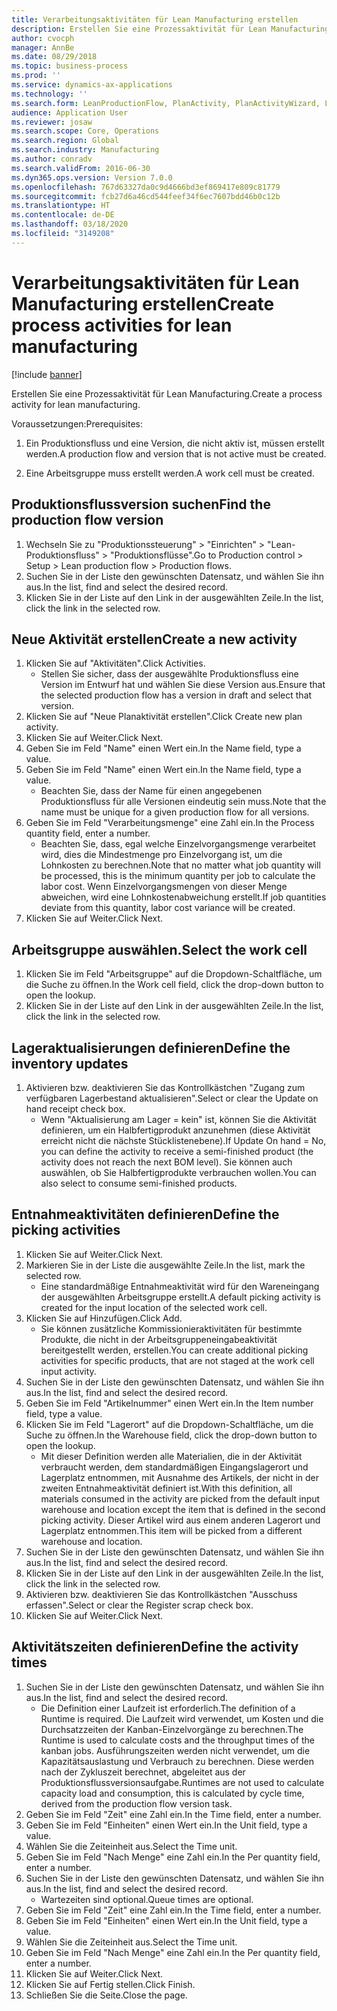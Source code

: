 ```yaml
---
title: Verarbeitungsaktivitäten für Lean Manufacturing erstellen
description: Erstellen Sie eine Prozessaktivität für Lean Manufacturing.
author: cvocph
manager: AnnBe
ms.date: 08/29/2018
ms.topic: business-process
ms.prod: ''
ms.service: dynamics-ax-applications
ms.technology: ''
ms.search.form: LeanProductionFlow, PlanActivity, PlanActivityWizard, LeanWorkCellLookup, InventLocationIdLookup
audience: Application User
ms.reviewer: josaw
ms.search.scope: Core, Operations
ms.search.region: Global
ms.search.industry: Manufacturing
ms.author: conradv
ms.search.validFrom: 2016-06-30
ms.dyn365.ops.version: Version 7.0.0
ms.openlocfilehash: 767d63327da0c9d4666bd3ef869417e809c81779
ms.sourcegitcommit: fcb27d6a46cd544feef34f6ec7607bdd46b0c12b
ms.translationtype: HT
ms.contentlocale: de-DE
ms.lasthandoff: 03/18/2020
ms.locfileid: "3149208"
---
```

# <a name="create-process-activities-for-lean-manufacturing"></a><span data-ttu-id="cf694-103">Verarbeitungsaktivitäten für Lean Manufacturing erstellen</span><span class="sxs-lookup"><span data-stu-id="cf694-103">Create process activities for lean manufacturing</span></span>

[!include [banner](../../includes/banner.md)]

<span data-ttu-id="cf694-104">Erstellen Sie eine Prozessaktivität für Lean Manufacturing.</span><span class="sxs-lookup"><span data-stu-id="cf694-104">Create a process activity for lean manufacturing.</span></span> 

<span data-ttu-id="cf694-105">Voraussetzungen:</span><span class="sxs-lookup"><span data-stu-id="cf694-105">Prerequisites:</span></span> 

1. <span data-ttu-id="cf694-106">Ein Produktionsfluss und eine Version, die nicht aktiv ist, müssen erstellt werden.</span><span class="sxs-lookup"><span data-stu-id="cf694-106">A production flow and version that is not active must be created.</span></span>

2. <span data-ttu-id="cf694-107">Eine Arbeitsgruppe muss erstellt werden.</span><span class="sxs-lookup"><span data-stu-id="cf694-107">A work cell must be created.</span></span>


## <a name="find-the-production-flow-version"></a><span data-ttu-id="cf694-108">Produktionsflussversion suchen</span><span class="sxs-lookup"><span data-stu-id="cf694-108">Find the production flow version</span></span>
1. <span data-ttu-id="cf694-109">Wechseln Sie zu "Produktionssteuerung" > "Einrichten" > "Lean-Produktionsfluss" > "Produktionsflüsse".</span><span class="sxs-lookup"><span data-stu-id="cf694-109">Go to Production control > Setup > Lean production flow > Production flows.</span></span>
2. <span data-ttu-id="cf694-110">Suchen Sie in der Liste den gewünschten Datensatz, und wählen Sie ihn aus.</span><span class="sxs-lookup"><span data-stu-id="cf694-110">In the list, find and select the desired record.</span></span>
3. <span data-ttu-id="cf694-111">Klicken Sie in der Liste auf den Link in der ausgewählten Zeile.</span><span class="sxs-lookup"><span data-stu-id="cf694-111">In the list, click the link in the selected row.</span></span>

## <a name="create-a-new-activity"></a><span data-ttu-id="cf694-112">Neue Aktivität erstellen</span><span class="sxs-lookup"><span data-stu-id="cf694-112">Create a new activity</span></span>
1. <span data-ttu-id="cf694-113">Klicken Sie auf "Aktivitäten".</span><span class="sxs-lookup"><span data-stu-id="cf694-113">Click Activities.</span></span>
    * <span data-ttu-id="cf694-114">Stellen Sie sicher, dass der ausgewählte Produktionsfluss eine Version im Entwurf hat und wählen Sie diese Version aus.</span><span class="sxs-lookup"><span data-stu-id="cf694-114">Ensure that the selected production flow has a version in draft and select that version.</span></span>  
2. <span data-ttu-id="cf694-115">Klicken Sie auf "Neue Planaktivität erstellen".</span><span class="sxs-lookup"><span data-stu-id="cf694-115">Click Create new plan activity.</span></span>
3. <span data-ttu-id="cf694-116">Klicken Sie auf Weiter.</span><span class="sxs-lookup"><span data-stu-id="cf694-116">Click Next.</span></span>
4. <span data-ttu-id="cf694-117">Geben Sie im Feld "Name" einen Wert ein.</span><span class="sxs-lookup"><span data-stu-id="cf694-117">In the Name field, type a value.</span></span>
5. <span data-ttu-id="cf694-118">Geben Sie im Feld "Name" einen Wert ein.</span><span class="sxs-lookup"><span data-stu-id="cf694-118">In the Name field, type a value.</span></span>
    * <span data-ttu-id="cf694-119">Beachten Sie, dass der Name für einen angegebenen Produktionsfluss für alle Versionen eindeutig sein muss.</span><span class="sxs-lookup"><span data-stu-id="cf694-119">Note that the name must be unique for a given production flow for all versions.</span></span>  
6. <span data-ttu-id="cf694-120">Geben Sie im Feld "Verarbeitungsmenge" eine Zahl ein.</span><span class="sxs-lookup"><span data-stu-id="cf694-120">In the Process quantity field, enter a number.</span></span>
    * <span data-ttu-id="cf694-121">Beachten Sie, dass, egal welche Einzelvorgangsmenge verarbeitet wird, dies die Mindestmenge pro Einzelvorgang ist, um die Lohnkosten zu berechnen.</span><span class="sxs-lookup"><span data-stu-id="cf694-121">Note that no matter what job quantity will be processed, this is the minimum quantity per job to calculate the labor cost.</span></span> <span data-ttu-id="cf694-122">Wenn Einzelvorgangsmengen von dieser Menge abweichen, wird eine Lohnkostenabweichung erstellt.</span><span class="sxs-lookup"><span data-stu-id="cf694-122">If job quantities deviate from this quantity, labor cost variance will be created.</span></span>  
7. <span data-ttu-id="cf694-123">Klicken Sie auf Weiter.</span><span class="sxs-lookup"><span data-stu-id="cf694-123">Click Next.</span></span>

## <a name="select-the-work-cell"></a><span data-ttu-id="cf694-124">Arbeitsgruppe auswählen.</span><span class="sxs-lookup"><span data-stu-id="cf694-124">Select the work cell</span></span>
1. <span data-ttu-id="cf694-125">Klicken Sie im Feld "Arbeitsgruppe" auf die Dropdown-Schaltfläche, um die Suche zu öffnen.</span><span class="sxs-lookup"><span data-stu-id="cf694-125">In the Work cell field, click the drop-down button to open the lookup.</span></span>
2. <span data-ttu-id="cf694-126">Klicken Sie in der Liste auf den Link in der ausgewählten Zeile.</span><span class="sxs-lookup"><span data-stu-id="cf694-126">In the list, click the link in the selected row.</span></span>

## <a name="define-the-inventory-updates"></a><span data-ttu-id="cf694-127">Lageraktualisierungen definieren</span><span class="sxs-lookup"><span data-stu-id="cf694-127">Define the inventory updates</span></span>
1. <span data-ttu-id="cf694-128">Aktivieren bzw. deaktivieren Sie das Kontrollkästchen "Zugang zum verfügbaren Lagerbestand aktualisieren".</span><span class="sxs-lookup"><span data-stu-id="cf694-128">Select or clear the Update on hand receipt check box.</span></span>
    * <span data-ttu-id="cf694-129">Wenn "Aktualisierung am Lager = kein" ist, können Sie die Aktivität definieren, um ein Halbfertigprodukt anzunehmen (diese Aktivität erreicht nicht die nächste Stücklistenebene).</span><span class="sxs-lookup"><span data-stu-id="cf694-129">If Update On hand = No, you can define the activity to receive a semi-finished product (the activity does not reach the next BOM level).</span></span>    <span data-ttu-id="cf694-130">Sie können auch auswählen, ob Sie Halbfertigprodukte verbrauchen wollen.</span><span class="sxs-lookup"><span data-stu-id="cf694-130">You can also select to consume semi-finished products.</span></span>  

## <a name="define-the-picking-activities"></a><span data-ttu-id="cf694-131">Entnahmeaktivitäten definieren</span><span class="sxs-lookup"><span data-stu-id="cf694-131">Define the picking activities</span></span>
1. <span data-ttu-id="cf694-132">Klicken Sie auf Weiter.</span><span class="sxs-lookup"><span data-stu-id="cf694-132">Click Next.</span></span>
2. <span data-ttu-id="cf694-133">Markieren Sie in der Liste die ausgewählte Zeile.</span><span class="sxs-lookup"><span data-stu-id="cf694-133">In the list, mark the selected row.</span></span>
    * <span data-ttu-id="cf694-134">Eine standardmäßige Entnahmeaktivität wird für den Wareneingang der ausgewählten Arbeitsgruppe erstellt.</span><span class="sxs-lookup"><span data-stu-id="cf694-134">A default picking activity is created for the input location of the selected work cell.</span></span>  
3. <span data-ttu-id="cf694-135">Klicken Sie auf Hinzufügen.</span><span class="sxs-lookup"><span data-stu-id="cf694-135">Click Add.</span></span>
    * <span data-ttu-id="cf694-136">Sie können zusätzliche Kommissionieraktivitäten für bestimmte Produkte, die nicht in der Arbeitsgruppeneingabeaktivität bereitgestellt werden, erstellen.</span><span class="sxs-lookup"><span data-stu-id="cf694-136">You can create additional picking activities for specific products, that are not staged at the work cell input activity.</span></span>  
4. <span data-ttu-id="cf694-137">Suchen Sie in der Liste den gewünschten Datensatz, und wählen Sie ihn aus.</span><span class="sxs-lookup"><span data-stu-id="cf694-137">In the list, find and select the desired record.</span></span>
5. <span data-ttu-id="cf694-138">Geben Sie im Feld "Artikelnummer" einen Wert ein.</span><span class="sxs-lookup"><span data-stu-id="cf694-138">In the Item number field, type a value.</span></span>
6. <span data-ttu-id="cf694-139">Klicken Sie im Feld "Lagerort" auf die Dropdown-Schaltfläche, um die Suche zu öffnen.</span><span class="sxs-lookup"><span data-stu-id="cf694-139">In the Warehouse field, click the drop-down button to open the lookup.</span></span>
    * <span data-ttu-id="cf694-140">Mit dieser Definition werden alle Materialien, die in der Aktivität verbraucht werden, dem standardmäßigen Eingangslagerort und Lagerplatz entnommen, mit Ausnahme des Artikels, der nicht in der zweiten Entnahmeaktivität definiert ist.</span><span class="sxs-lookup"><span data-stu-id="cf694-140">With this definition, all materials consumed in the activity are picked from the default input warehouse and location except the item that is defined in the second picking activity.</span></span> <span data-ttu-id="cf694-141">Dieser Artikel wird aus einem anderen Lagerort und Lagerplatz entnommen.</span><span class="sxs-lookup"><span data-stu-id="cf694-141">This item will be picked from a different warehouse and location.</span></span>  
7. <span data-ttu-id="cf694-142">Suchen Sie in der Liste den gewünschten Datensatz, und wählen Sie ihn aus.</span><span class="sxs-lookup"><span data-stu-id="cf694-142">In the list, find and select the desired record.</span></span>
8. <span data-ttu-id="cf694-143">Klicken Sie in der Liste auf den Link in der ausgewählten Zeile.</span><span class="sxs-lookup"><span data-stu-id="cf694-143">In the list, click the link in the selected row.</span></span>
9. <span data-ttu-id="cf694-144">Aktivieren bzw. deaktivieren Sie das Kontrollkästchen "Ausschuss erfassen".</span><span class="sxs-lookup"><span data-stu-id="cf694-144">Select or clear the Register scrap check box.</span></span>
10. <span data-ttu-id="cf694-145">Klicken Sie auf Weiter.</span><span class="sxs-lookup"><span data-stu-id="cf694-145">Click Next.</span></span>

## <a name="define-the-activity-times"></a><span data-ttu-id="cf694-146">Aktivitätszeiten definieren</span><span class="sxs-lookup"><span data-stu-id="cf694-146">Define the activity times</span></span>
1. <span data-ttu-id="cf694-147">Suchen Sie in der Liste den gewünschten Datensatz, und wählen Sie ihn aus.</span><span class="sxs-lookup"><span data-stu-id="cf694-147">In the list, find and select the desired record.</span></span>
    * <span data-ttu-id="cf694-148">Die Definition einer Laufzeit ist erforderlich.</span><span class="sxs-lookup"><span data-stu-id="cf694-148">The definition of a Runtime is required.</span></span> <span data-ttu-id="cf694-149">Die Laufzeit wird verwendet, um Kosten und die Durchsatzzeiten der Kanban-Einzelvorgänge zu berechnen.</span><span class="sxs-lookup"><span data-stu-id="cf694-149">The Runtime is used to calculate costs and the throughput times of the kanban jobs.</span></span> <span data-ttu-id="cf694-150">Ausführungszeiten werden nicht verwendet, um die Kapazitätsauslastung und Verbrauch zu berechnen. Diese werden nach der Zykluszeit berechnet, abgeleitet aus der Produktionsflussversionsaufgabe.</span><span class="sxs-lookup"><span data-stu-id="cf694-150">Runtimes are not used to calculate capacity load and consumption, this is calculated by cycle time, derived from the production flow version task.</span></span>  
2. <span data-ttu-id="cf694-151">Geben Sie im Feld "Zeit" eine Zahl ein.</span><span class="sxs-lookup"><span data-stu-id="cf694-151">In the Time field, enter a number.</span></span>
3. <span data-ttu-id="cf694-152">Geben Sie im Feld "Einheiten" einen Wert ein.</span><span class="sxs-lookup"><span data-stu-id="cf694-152">In the Unit field, type a value.</span></span>
4. <span data-ttu-id="cf694-153">Wählen Sie die Zeiteinheit aus.</span><span class="sxs-lookup"><span data-stu-id="cf694-153">Select the Time unit.</span></span>
5. <span data-ttu-id="cf694-154">Geben Sie im Feld "Nach Menge" eine Zahl ein.</span><span class="sxs-lookup"><span data-stu-id="cf694-154">In the Per quantity field, enter a number.</span></span>
6. <span data-ttu-id="cf694-155">Suchen Sie in der Liste den gewünschten Datensatz, und wählen Sie ihn aus.</span><span class="sxs-lookup"><span data-stu-id="cf694-155">In the list, find and select the desired record.</span></span>
    * <span data-ttu-id="cf694-156">Wartezeiten sind optional.</span><span class="sxs-lookup"><span data-stu-id="cf694-156">Queue times are optional.</span></span>  
7. <span data-ttu-id="cf694-157">Geben Sie im Feld "Zeit" eine Zahl ein.</span><span class="sxs-lookup"><span data-stu-id="cf694-157">In the Time field, enter a number.</span></span>
8. <span data-ttu-id="cf694-158">Geben Sie im Feld "Einheiten" einen Wert ein.</span><span class="sxs-lookup"><span data-stu-id="cf694-158">In the Unit field, type a value.</span></span>
9. <span data-ttu-id="cf694-159">Wählen Sie die Zeiteinheit aus.</span><span class="sxs-lookup"><span data-stu-id="cf694-159">Select the Time unit.</span></span>
10. <span data-ttu-id="cf694-160">Geben Sie im Feld "Nach Menge" eine Zahl ein.</span><span class="sxs-lookup"><span data-stu-id="cf694-160">In the Per quantity field, enter a number.</span></span>
11. <span data-ttu-id="cf694-161">Klicken Sie auf Weiter.</span><span class="sxs-lookup"><span data-stu-id="cf694-161">Click Next.</span></span>
12. <span data-ttu-id="cf694-162">Klicken Sie auf Fertig stellen.</span><span class="sxs-lookup"><span data-stu-id="cf694-162">Click Finish.</span></span>
13. <span data-ttu-id="cf694-163">Schließen Sie die Seite.</span><span class="sxs-lookup"><span data-stu-id="cf694-163">Close the page.</span></span>

